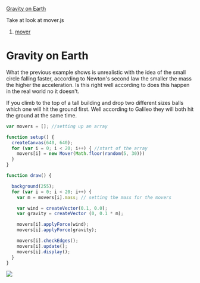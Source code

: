 [Gravity on Earth](./)

Take at look at mover.js
1. [mover](mover/)

# Gravity on Earth
What the previous example shows is unrealistic with the idea of the small circle falling faster, according to Newton's second law the smaller the mass the higher the acceleration.  Is this right well according to does this happen in the real world no it doesn't.  

If you climb to the top of a tall building and drop two different sizes balls which one will hit the ground first.  Well according to Galileo they will both hit the ground at the same time.  

```js
var movers = []; //setting up an array

function setup() {
  createCanvas(640, 640);
  for (var i = 0; i < 20; i++) { //start of the array
    movers[i] = new Mover(Math.floor(random(5, 30)))
  }
}
```


```js
function draw() {

  background(255);
  for (var i = 0; i < 20; i++) {
    var m = movers[i].mass; // setting the mass for the movers

    var wind = createVector(0.1, 0.0);
    var gravity = createVector (0, 0.1 * m);

    movers[i].applyForce(wind);
    movers[i].applyForce(gravity);

    movers[i].checkEdges();
    movers[i].update();
    movers[i].display();
  }
}
```

<img src ="img/mover.gif"/>
